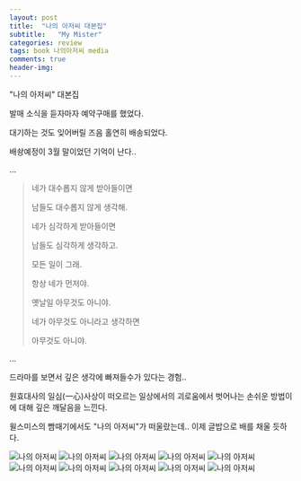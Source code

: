 ```yaml
---
layout: post
title:  "나의 아저씨 대본집"
subtitle:   "My Mister"
categories: review
tags: book 나의아저씨 media
comments: true
header-img: 
---
```


"나의 아저씨" 대본집

발매 소식을 듣자마자 예약구매를 했었다. 

대기하는 것도 잊어버릴 즈음 홀연히 배송되었다. 

배솽예정이 3월 말이었던 기억이 난다.. 

...

> 네가 대수롭지 않게 받아들이면
> 
> 남들도 대수롭지 않게 생각해.
>
>
> 네가 심각하게 받아들이면
> 
> 남들도 심각하게 생각하고.
>
>
> 모든 일이 그래.
> 
> 항상 네가 먼저야.
>
>
> 옛날일 아무것도 아니야.
> 
> 네가 아무것도 아니라고 생각하면 
> 
> 아무것도 아니야.

...

드라마를 보면서 깊은 생각에 빠져들수가 있다는 경험..

원효대사의 일심(一心)사상이 떠오르는 일상에서의 괴로움에서 벗어나는 손쉬운 방법이에 대해 깊은 깨달음을 느낀다. 

윌스미스의 빰때기에서도 "나의 아저씨"가 떠울랐는데.. 이제 글밥으로 배를 채울 듯하다.

 ![나의 아저씨](https://youngsungson.github.io/assets/img/review/20220330-review-book1.jpg)
 ![나의 아저씨](https://youngsungson.github.io/assets/img/review/20220330-review-book2.jpg)
 ![나의 아저씨](https://youngsungson.github.io/assets/img/review/20220330-review-book3.jpg)
 ![나의 아저씨](https://youngsungson.github.io/assets/img/review/20220330-review-book4.jpg)
 ![나의 아저씨](https://youngsungson.github.io/assets/img/review/20220330-review-book5.jpg)
 ![나의 아저씨](https://youngsungson.github.io/assets/img/review/20220330-review-book6.jpg)
 ![나의 아저씨](https://youngsungson.github.io/assets/img/review/20220330-review-book7.jpg)
 ![나의 아저씨](https://youngsungson.github.io/assets/img/review/20220330-review-book8.jpg)
 ![나의 아저씨](https://youngsungson.github.io/assets/img/review/20220330-review-book9.jpg)
 ![나의 아저씨](https://youngsungson.github.io/assets/img/review/20220330-review-book10.jpg)
 
 

